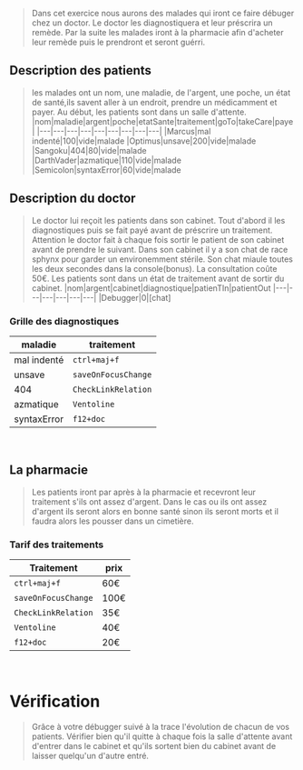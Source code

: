 <!-- # Bienvenu à Codepital: -->
>Dans cet exercice nous aurons des malades qui iront ce faire débuger chez un doctor. Le doctor les diagnostiquera et leur préscrira un remède. Par la suite les malades iront à la pharmacie afin d'acheter leur remède puis le prendront et seront guérri.
​
## Description des patients
>les malades ont un nom, une maladie, de l'argent, une poche, un état de santé,ils savent aller à un endroit, prendre un médicamment et payer. Au début, les patients sont dans un salle d'attente. 
​
|nom|maladie|argent|poche|etatSante|traitement|goTo|takeCare|paye|
|---|---|---|---|---|---|---|---|---|
|Marcus|mal indenté|100|vide|malade
|Optimus|unsave|200|vide|malade
|Sangoku|404|80|vide|malade
|DarthVader|azmatique|110|vide|malade
|Semicolon|syntaxError|60|vide|malade
<!-- ​ -->
## Description du doctor
>Le doctor lui reçoit les patients dans son cabinet. Tout d'abord il les diagnostiques puis se fait payé avant de préscrire un traitement. Attention le doctor fait à chaque fois sortir le patient de son cabinet avant de prendre le suivant. Dans son cabinet il y a son chat de race sphynx pour garder un environemment stérile. Son chat miaule toutes les deux secondes dans la console(bonus). La consultation coûte 50€. Les patients sont dans un état de traitement avant de sortir du cabinet.
​
|nom|argent|cabinet|diagnostique|patienTIn|patientOut
|---|---|---|---|---|---|
|Debugger|0|[chat]
​
### Grille des diagnostiques
|maladie|traitement|
|---|---|
|mal indenté|`ctrl+maj+f`|
|unsave|`saveOnFocusChange`|
|404|`CheckLinkRelation`|
|azmatique|`Ventoline`|
|syntaxError|`f12+doc`|
​
## La pharmacie
>Les patients iront par après à la pharmacie et recevront leur traitement s'ils ont assez d'argent. Dans le cas ou ils ont assez d'argent ils seront alors en bonne santé sinon ils seront morts et il faudra alors les pousser dans un cimetière.
​
### Tarif des traitements
|Traitement|prix|
|---|---|
|`ctrl+maj+f`|60€
|`saveOnFocusChange`|100€
|`CheckLinkRelation`|35€
|`Ventoline`|40€
|`f12+doc`|20€
​
# Vérification
>Grâce à votre débugger suivé à la trace l'évolution de chacun de vos patients. Vérifier bien qu'il quitte à chaque fois la salle d'attente avant d'entrer dans le cabinet et qu'ils sortent bien du cabinet avant de laisser quelqu'un d'autre entré.